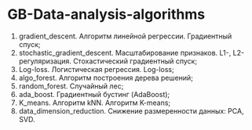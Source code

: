 # GB-Data-analysis-algorithms

1. gradient_descent. Алгоритм линейной регрессии. Градиентный спуск;
2. stochastic_gradient_descent. Масштабирование признаков. L1-, L2-регуляризация. Стохастический градиентный спуск;
3. Log-loss. Логистическая регрессия. Log-loss;
4. algo_forest. Алгоритм построения дерева решений;
5. random_forest. Случайный лес;
6. ada_boost. Градиентный бустинг (AdaBoost);
7. K_means. Алгоритм kNN. Алгоритм K-means;
8. data_dimension_reduction. Снижение размеренности данных: PCA, SVD.